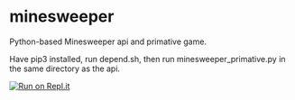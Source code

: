 # minesweeper
Python-based Minesweeper api and primative game.

Have pip3 installed, run depend.sh, then run minesweeper_primative.py in the same directory as the api.

[![Run on Repl.it](https://repl.it/badge/github/HopefulFire/minesweeper)](https://repl.it/github/HopefulFire/minesweeper)